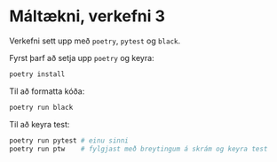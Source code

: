 # Máltækni, verkefni 3

Verkefni sett upp með `poetry`, `pytest` og `black`.

Fyrst þarf að setja upp `poetry` og keyra:

```bash
poetry install
```

Til að formatta kóða:

```bash
poetry run black
```

Til að keyra test:

```bash
poetry run pytest # einu sinni
poetry run ptw    # fylgjast með breytingum á skrám og keyra test
```
